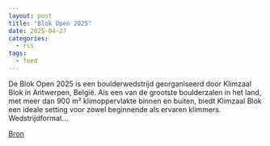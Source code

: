 ```yaml
---
layout: post
title: "Blok Open 2025"
date: 2025-04-27
categories: 
  - rss
tags: 
  - feed
---
```


<p>De Blok Open 2025 is een boulderwedstrijd georganiseerd door Klimzaal Blok in Antwerpen, Belgi&euml;. Als een van de grootste boulderzalen in het land, met meer dan 900 m&sup2; klimoppervlakte binnen en buiten, biedt Klimzaal Blok een ideale setting voor zowel beginnende als ervaren klimmers. Wedstrijdformat&hellip;</p>
<p><a href="https://www.klimkalender.nl/comp/blok-open-2025/" rel="noopener noreferrer" target="_blank">Bron</a></p>
